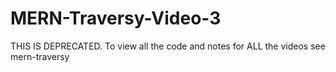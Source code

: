 # MERN-Traversy-Video-3
THIS IS DEPRECATED. To view all the code and notes for ALL the videos see mern-traversy
